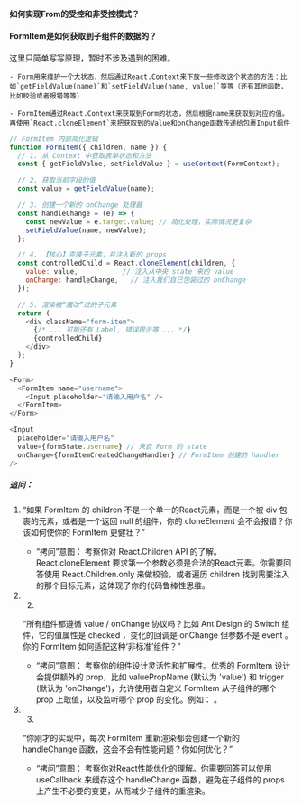 


#### 如何实现From的受控和非受控模式？

#### FormItem是如何获取到子组件的数据的？
这里只简单写写原理，暂时不涉及遇到的困难。

    - Form用来维护一个大状态，然后通过React.Context来下放一些修改这个状态的方法：比如`getFieldValue(name)`和`setFieldValue(name, value)`等等（还有其他函数，比如校验或者报错等等）
    
    - FormItem通过React.Context来获取到Form的状态，然后根据name来获取到对应的值。 再使用`React.cloneElement`来把获取到的Value和onChange函数传递给包裹Input组件

```js
// FormItem 内部简化逻辑
function FormItem({ children, name }) {
  // 1. 从 Context 中获取表单状态和方法
  const { getFieldValue, setFieldValue } = useContext(FormContext);

  // 2. 获取当前字段的值
  const value = getFieldValue(name);

  // 3. 创建一个新的 onChange 处理器
  const handleChange = (e) => {
    const newValue = e.target.value; // 简化处理，实际情况更复杂
    setFieldValue(name, newValue);
  };

  // 4. 【核心】克隆子元素，并注入新的 props
  const controlledChild = React.cloneElement(children, {
    value: value,           // 注入从中央 state 来的 value
    onChange: handleChange,   // 注入我们自己包装过的 onChange
  });

  // 5. 渲染被“魔改”过的子元素
  return (
    <div className="form-item">
      {/* ... 可能还有 Label, 错误提示等 ... */}
      {controlledChild}
    </div>
  );
}

<Form>
  <FormItem name="username">
    <Input placeholder="请输入用户名" />
  </FormItem>
</Form>

<Input
  placeholder="请输入用户名"
  value={formState.username} // 来自 Form 的 state
  onChange={formItemCreatedChangeHandler} // FormItem 创建的 handler
/>
```


##### 追问：

1. “如果 FormItem 的 children 不是一个单一的React元素，而是一个被 div 包裹的元素，或者是一个返回 null 的组件，你的 cloneElement 会不会报错？你该如何使你的 FormItem 更健壮？”
   
   - “拷问”意图： 考察你对 React.Children API 的了解。 React.cloneElement 要求第一个参数必须是合法的React元素。你需要回答使用 React.Children.only 来做校验，或者遍历 children 找到需要注入的那个目标元素，这体现了你的代码鲁棒性思维。
2. 2.
   “所有组件都遵循 value / onChange 协议吗？比如 Ant Design 的 Switch 组件，它的值属性是 checked ，变化的回调是 onChange 但参数不是 event 。你的 FormItem 如何适配这种‘非标准’组件？”
   
   - “拷问”意图： 考察你的组件设计灵活性和扩展性。优秀的 FormItem 设计会提供额外的 prop，比如 valuePropName (默认为 'value') 和 trigger (默认为 'onChange')，允许使用者自定义 FormItem 从子组件的哪个 prop 上取值，以及监听哪个 prop 的变化。例如： <FormItem name="isMember" valuePropName="checked"> <Switch /> </FormItem> 。
3. 3.
   “你刚才的实现中，每次 FormItem 重新渲染都会创建一个新的 handleChange 函数，这会不会有性能问题？你如何优化？”
   
   - “拷问”意图： 考察你对React性能优化的理解。你需要回答可以使用 useCallback 来缓存这个 handleChange 函数，避免在子组件的 props 上产生不必要的变更，从而减少子组件的重渲染。